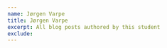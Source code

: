 ```yaml
---
name: Jørgen Varpe
title: Jørgen Varpe
excerpt: All blog posts authored by this student
exclude:
---
```

